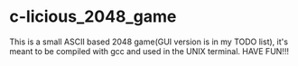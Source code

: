 # c-licious_2048_game
This is a small ASCII based 2048 game(GUI version is in my TODO list), it's meant to be compiled with gcc and used in the UNIX terminal. HAVE FUN!!!
